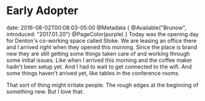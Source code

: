 # Early Adopter
date: 2016-08-02T00:08:03-05:00
@Metadata {
  @Available("Brunow", introduced: "2017.01.20")
  @PageColor(purple)
}
Today was the opening day for Denton's co-working space called Stoke. We are leasing an office there and I arrived right when they opened this morning. Since the place is brand new they are still getting some things taken care of and working through some initial issues. Like when I arrived this morning and the coffee maker hadn't been setup yet. And I had to wait to get connected to the wifi. And some things haven't arrived yet, like tables in the conference rooms.

That sort of thing might irritate people. The rough edges at the beginning of something new. But I love that.
